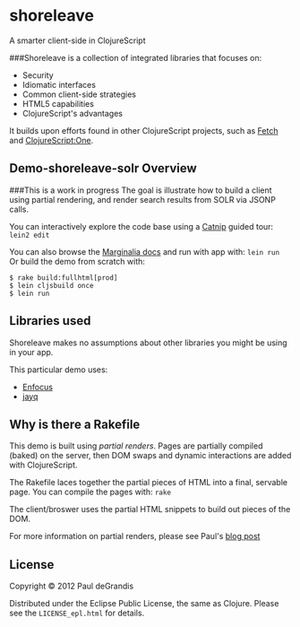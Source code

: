 shoreleave
==========

A smarter client-side in ClojureScript

###Shoreleave is a collection of integrated libraries that focuses on:

 * Security
 * Idiomatic interfaces
 * Common client-side strategies
 * HTML5 capabilities
 * ClojureScript's advantages

It builds upon efforts found in other ClojureScript projects, such as [Fetch](https://github.com/ibdknox/fetch) and [ClojureScript:One](http://clojurescriptone.com/).


Demo-shoreleave-solr Overview
------------------------
###This is a work in progress
The goal is illustrate how to build a client using partial rendering, and render search results from SOLR via JSONP calls.

You can interactively explore the code base using a [Catnip](https://github.com/bodil/catnip) guided tour: `lein2 edit`

You can also browse the [Marginalia docs](#) and run with app with: `lein run`  
Or build the demo from scratch with:
```
$ rake build:fullhtml[prod]
$ lein cljsbuild once
$ lein run
```


Libraries used
--------------
Shoreleave makes no assumptions about other libraries you might be using in your app.

This particular demo uses:

 * [Enfocus](https://github.com/ckirkendall/enfocus)
 * [jayq](https://github.com/ibdknox/jayq)


Why is there a Rakefile
------------------------
This demo is built using _partial renders_.  Pages are partially compiled (baked) on the server,
then DOM swaps and dynamic interactions are added with ClojureScript.

The Rakefile laces together the partial pieces of HTML into a final, servable page.
You can compile the pages with: `rake`

The client/broswer uses the partial HTML snippets to build out pieces of the DOM.

For more information on partial renders, please see Paul's [blog post](#)


License
-------
Copyright © 2012 Paul deGrandis

Distributed under the Eclipse Public License, the same as Clojure.
Please see the `LICENSE_epl.html` for details.

